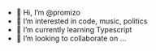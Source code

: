 - 👋 Hi, I’m @promizo
- 👀 I’m interested in code, music, politics
- 🌱 I’m currently learning Typescript
- 💞️ I’m looking to collaborate on ...

<!---
promizo/promizo is a ✨ special ✨ repository because its `README.md` (this file) appears on your GitHub profile.
You can click the Preview link to take a look at your changes.
--->

